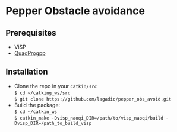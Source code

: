 # Pepper Obstacle avoidance

## Prerequisites
* ViSP
* [QuadProgpp](https://github.com/liuq/QuadProgpp)

## Installation
* Clone the repo in your `catkin/src`   
 `$ cd ~/catking_ws/src`   
 `$ git clone https://github.com/lagadic/pepper_obs_avoid.git`   
* Build the package:   
 `$ cd ~/catkin_ws`   
 `$ catkin_make -Dvisp_naoqi_DIR=/path/to/visp_naoqi/build -Dvisp_DIR=/path_to_build_visp `   
 



